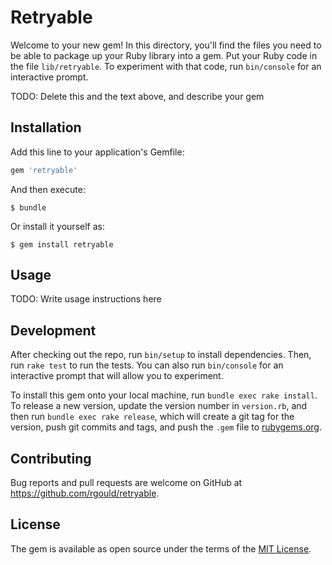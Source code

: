 # Retryable

Welcome to your new gem! In this directory, you'll find the files you need to be able to package up your Ruby library into a gem. Put your Ruby code in the file `lib/retryable`. To experiment with that code, run `bin/console` for an interactive prompt.

TODO: Delete this and the text above, and describe your gem

## Installation

Add this line to your application's Gemfile:

```ruby
gem 'retryable'
```

And then execute:

    $ bundle

Or install it yourself as:

    $ gem install retryable

## Usage

TODO: Write usage instructions here

## Development

After checking out the repo, run `bin/setup` to install dependencies. Then, run `rake test` to run the tests. You can also run `bin/console` for an interactive prompt that will allow you to experiment.

To install this gem onto your local machine, run `bundle exec rake install`. To release a new version, update the version number in `version.rb`, and then run `bundle exec rake release`, which will create a git tag for the version, push git commits and tags, and push the `.gem` file to [rubygems.org](https://rubygems.org).

## Contributing

Bug reports and pull requests are welcome on GitHub at https://github.com/rgould/retryable.

## License

The gem is available as open source under the terms of the [MIT License](https://opensource.org/licenses/MIT).
